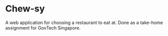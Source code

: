 # Chew-sy
A web application for choosing a restaurant to eat at. Done as a take-home assignment for GovTech Singapore.

